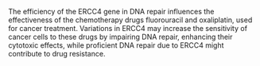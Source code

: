 The efficiency of the ERCC4 gene in DNA repair influences the effectiveness of the chemotherapy drugs fluorouracil and oxaliplatin, used for cancer treatment. Variations in ERCC4 may increase the sensitivity of cancer cells to these drugs by impairing DNA repair, enhancing their cytotoxic effects, while proficient DNA repair due to ERCC4 might contribute to drug resistance.